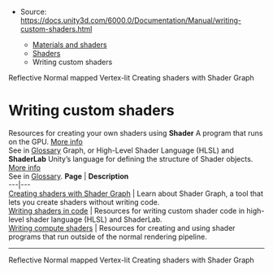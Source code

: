 * Source: https://docs.unity3d.com/6000.0/Documentation/Manual/writing-custom-shaders.html

  * [Materials and shaders](https://docs.unity3d.com/6000.0/Documentation/Manual/materials-and-shaders.html)
  * [Shaders](https://docs.unity3d.com/6000.0/Documentation/Manual/Shaders.html)
  * Writing custom shaders


[](https://docs.unity3d.com/6000.0/Documentation/Manual/shader-ReflectiveBumpedVertexLit.html)
Reflective Normal mapped Vertex-lit
[](https://docs.unity3d.com/6000.0/Documentation/Manual/shader-graph.html)
Creating shaders with Shader Graph
# Writing custom shaders
Resources for creating your own shaders using **Shader** A program that runs on the GPU. [More info](https://docs.unity3d.com/6000.0/Documentation/Manual/Shaders.html)  
See in [Glossary](https://docs.unity3d.com/6000.0/Documentation/Manual/Glossary.html#Shader) Graph, or High-Level Shader Language (HLSL) and **ShaderLab** Unity’s language for defining the structure of Shader objects. [More info](https://docs.unity3d.com/6000.0/Documentation/Manual/SL-Shader.html)  
See in [Glossary](https://docs.unity3d.com/6000.0/Documentation/Manual/Glossary.html#ShaderLab).
**Page** | **Description**  
---|---  
[Creating shaders with Shader Graph](https://docs.unity3d.com/6000.0/Documentation/Manual/shader-graph.html) | Learn about Shader Graph, a tool that lets you create shaders without writing code.  
[Writing shaders in code](https://docs.unity3d.com/6000.0/Documentation/Manual/shader-writing.html) | Resources for writing custom shader code in high-level shader language (HLSL) and ShaderLab.  
[Writing compute shaders](https://docs.unity3d.com/6000.0/Documentation/Manual/class-ComputeShader.html) | Resources for creating and using shader programs that run outside of the normal rendering pipeline.  
* * *
[](https://docs.unity3d.com/6000.0/Documentation/Manual/shader-ReflectiveBumpedVertexLit.html)
Reflective Normal mapped Vertex-lit
[](https://docs.unity3d.com/6000.0/Documentation/Manual/shader-graph.html)
Creating shaders with Shader Graph
